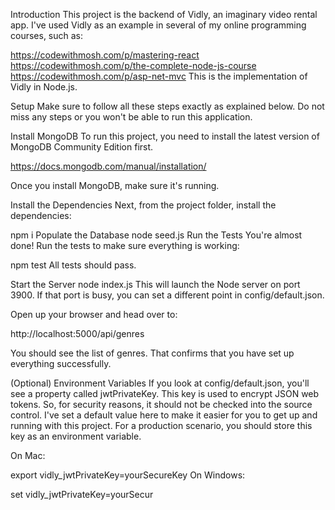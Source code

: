 Introduction
This project is the backend of Vidly, an imaginary video rental app. I've used Vidly as an example in several of my online programming courses, such as:

https://codewithmosh.com/p/mastering-react
https://codewithmosh.com/p/the-complete-node-js-course
https://codewithmosh.com/p/asp-net-mvc
This is the implementation of Vidly in Node.js.

Setup
Make sure to follow all these steps exactly as explained below. Do not miss any steps or you won't be able to run this application.

Install MongoDB
To run this project, you need to install the latest version of MongoDB Community Edition first.

https://docs.mongodb.com/manual/installation/

Once you install MongoDB, make sure it's running.

Install the Dependencies
Next, from the project folder, install the dependencies:

npm i
Populate the Database
node seed.js
Run the Tests
You're almost done! Run the tests to make sure everything is working:

npm test
All tests should pass.

Start the Server
node index.js
This will launch the Node server on port 3900. If that port is busy, you can set a different point in config/default.json.

Open up your browser and head over to:

http://localhost:5000/api/genres

You should see the list of genres. That confirms that you have set up everything successfully.

(Optional) Environment Variables
If you look at config/default.json, you'll see a property called jwtPrivateKey. This key is used to encrypt JSON web tokens. So, for security reasons, it should not be checked into the source control. I've set a default value here to make it easier for you to get up and running with this project. For a production scenario, you should store this key as an environment variable.

On Mac:

export vidly_jwtPrivateKey=yourSecureKey
On Windows:

set vidly_jwtPrivateKey=yourSecur